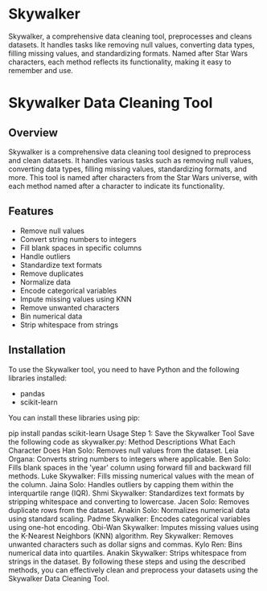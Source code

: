 # Skywalker
Skywalker, a comprehensive data cleaning tool, preprocesses and cleans datasets. It handles tasks like removing null values, converting data types, filling missing values, and standardizing formats. Named after Star Wars characters, each method reflects its functionality, making it easy to remember and use.
# Skywalker Data Cleaning Tool

## Overview

Skywalker is a comprehensive data cleaning tool designed to preprocess and clean datasets. It handles various tasks such as removing null values, converting data types, filling missing values, standardizing formats, and more. This tool is named after characters from the Star Wars universe, with each method named after a character to indicate its functionality.

## Features

- Remove null values
- Convert string numbers to integers
- Fill blank spaces in specific columns
- Handle outliers
- Standardize text formats
- Remove duplicates
- Normalize data
- Encode categorical variables
- Impute missing values using KNN
- Remove unwanted characters
- Bin numerical data
- Strip whitespace from strings

## Installation

To use the Skywalker tool, you need to have Python and the following libraries installed:
- pandas
- scikit-learn

You can install these libraries using pip:

pip install pandas scikit-learn
Usage
Step 1: Save the Skywalker Tool
Save the following code as skywalker.py:
Method Descriptions
What Each Character Does
Han Solo: Removes null values from the dataset.
Leia Organa: Converts string numbers to integers where applicable.
Ben Solo: Fills blank spaces in the 'year' column using forward fill and backward fill methods.
Luke Skywalker: Fills missing numerical values with the mean of the column.
Jaina Solo: Handles outliers by capping them within the interquartile range (IQR).
Shmi Skywalker: Standardizes text formats by stripping whitespace and converting to lowercase.
Jacen Solo: Removes duplicate rows from the dataset.
Anakin Solo: Normalizes numerical data using standard scaling.
Padme Skywalker: Encodes categorical variables using one-hot encoding.
Obi-Wan Skywalker: Imputes missing values using the K-Nearest Neighbors (KNN) algorithm.
Rey Skywalker: Removes unwanted characters such as dollar signs and commas.
Kylo Ren: Bins numerical data into quartiles.
Anakin Skywalker: Strips whitespace from strings in the dataset.
By following these steps and using the described methods, you can effectively clean and preprocess your datasets using the Skywalker Data Cleaning Tool.
